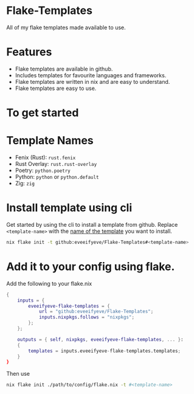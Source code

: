 # Flake-Templates
All of my flake templates made available to use.


# Features 
- Flake templates are available in github. 
- Includes templates for favourite languages and frameworks.
- Flake templates are written in nix and are easy to understand.
- Flake templates are easy to use.

# To get started

# Template Names

- Fenix (Rust): `rust.fenix`
- Rust Overlay: `rust.rust-overlay`
- Poetry: `python.poetry`
- Python: `python` or `python.default`
- Zig: `zig`

# Install template using cli
Get started by using the cli to install a template from github.
Replace `<template-name>` with the [name of the template](#template-names) you want to install.
```bash
nix flake init -t github:eveeifyeve/Flake-Templates#<template-name>
```

# Add it to your config using flake. 

Add the following to your flake.nix
```nix
{
    inputs = {
        eveeifyeve-flake-templates = {
            url = "github:eveeifyeve/Flake-Templates";
            inputs.nixpkgs.follows = "nixpkgs";
        };
    };

    outputs = { self, nixpkgs, eveeifyeve-flake-templates, ... }:
    {
        templates = inputs.eveeifyeve-flake-templates.templates;
    }
}
```

Then use 
```sh
nix flake init ./path/to/config/flake.nix -t #<template-name>
```